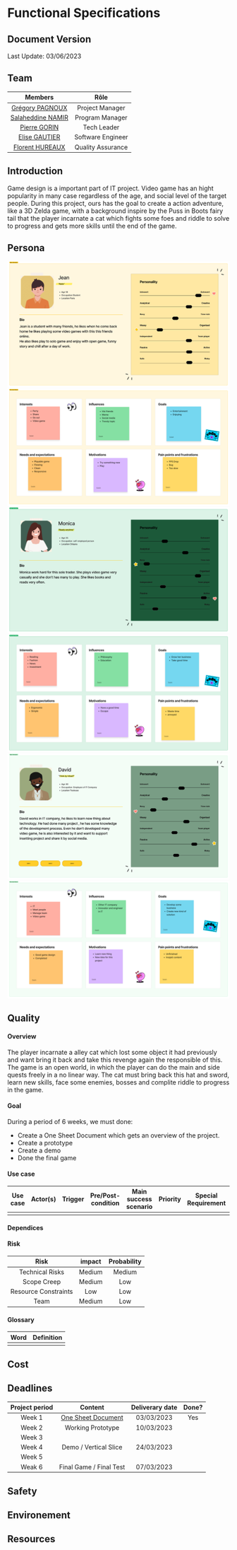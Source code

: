 # Functional Specifications

## Document Version
Last Update: 03/06/2023
## Team

| Members | Rôle |
| :-: | :-: |
| [Grégory PAGNOUX](https://github.com/Gregory-Pagnoux) | Project Manager |
| [Salaheddine NAMIR](https://github.com/T3rryc) | Program Manager |
| [Pierre GORIN](https://github.com/Pierre2103) | Tech Leader |
| [Elise GAUTIER](https://github.com/elisegtr) | Software Engineer |
| [Florent HUREAUX](https://github.com/florenthureaux) | Quality Assurance |

## Introduction
Game design is a important part of IT project.
Video game has an hight popularity in many case regardless of the age, and social level of the target people.
During this project, ours has the goal to create a action adventure, like a 3D Zelda game, with a background inspire by 
the Puss in Boots fairy tail that the player incarnate a cat which fights some foes and riddle to solve to progress and gets more skills until the end of the game.

## Persona
![alt text](/Document/Functional/image/Persona1_1.png)
![alt text](/Document/Functional/image/Persona1_2.png)
![alt text](/Document/Functional/image/Persona2_1.png)
![alt text](/Document/Functional/image/Persona2_2.png)
![alt text](/Document/Functional/image/Persona3_1.png)
![alt text](/Document/Functional/image/Persona3_2.png)


## Quality

#### Overview
The player incarnate a alley cat which lost some object it had previously and want bring it back and take this revenge again the responsible of this.
The game is an open world, in which the player can do the main and side quests freely in a no linear way. The cat must bring back this hat and sword, learn new skills, face some enemies, bosses and complite riddle to progress in the game.

#### Goal
During a period of 6 weeks, we must done:
- Create a One Sheet Document which gets an overview of the project.
- Create a prototype
- Create a demo
- Done the final game
#### Use case
| Use case | Actor(s) | Trigger | Pre/Post-condition | Main success scenario| Priority | Special Requirement | Note |
| :-: | :-: | :-: | :-: | :-: | :-: | :-: | :-: |
|||||||||

#### Dependices
#### Risk
|Risk|impact| Probability|
|:-:|:-:|:-:|
|Technical Risks|Medium|Medium|
|Scope Creep| Medium| Low|
|Resource Constraints| Low| Low|
|Team|Medium|Low|



#### Glossary
|Word | Definition |
| :-: | :-: |
| | |

## Cost 

## Deadlines


| Project period | Content | Deliverary date| Done?|
| :-: | :-: | :-: | :-: |
|Week 1|[One Sheet Document](https://docs.google.com/document/d/1iRBUVD85ZWckOgvGBmtcu_85enL-P66Imu4cllDIVU4/edit)| 03/03/2023|Yes |
|Week 2| Working Prototype|10/03/2023| |
|Week 3||||
|Week 4|Demo / Vertical Slice|24/03/2023||
|Week 5||||
|Weak 6|Final Game / Final Test |07/03/2023||





## Safety



## Environement

## Resources